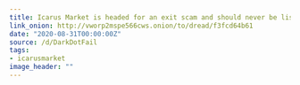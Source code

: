 ```yaml
---
title: Icarus Market is headed for an exit scam and should never be listed at Dark.Fail
link_onion: http://vworp2mspe566cws.onion/to/dread/f3fcd64b61
date: "2020-08-31T00:00:00Z"
source: /d/DarkDotFail
tags:
- icarusmarket
image_header: ""
---
```

